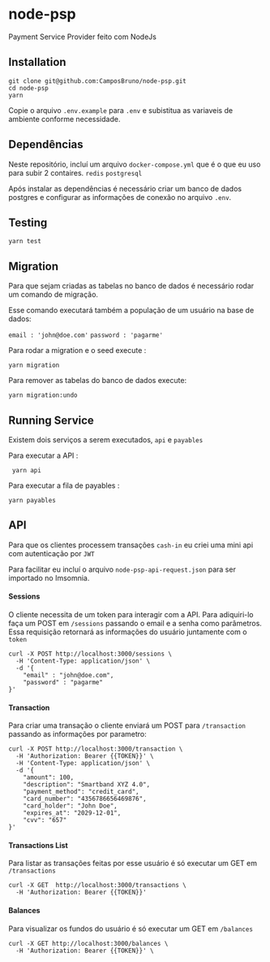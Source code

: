 node-psp
=============
Payment Service Provider feito com NodeJs

## Installation

```
git clone git@github.com:CamposBruno/node-psp.git
cd node-psp
yarn
```

Copie o arquivo `.env.example` para `.env` e subistitua as variaveis de ambiente conforme necessidade.

## Dependências
Neste repositório, incluí um arquivo `docker-compose.yml` que é o que eu uso para subir 2 contaires. 
`redis`
`postgresql`

Após instalar as dependências é necessário criar um banco de dados postgres e configurar as 
informações de conexão no arquivo `.env`.


## Testing
```
yarn test
```

## Migration
Para que sejam criadas as tabelas no banco de dados é necessário rodar um comando de migração. 

Esse comando executará também a população de um usuário na base de dados:

`email : 'john@doe.com'`
`password : 'pagarme'` 

Para rodar a migration e o seed execute :

````
yarn migration
````

Para remover as tabelas do banco de dados execute:
````
yarn migration:undo
````

## Running Service
Existem dois serviços a serem executados, `api`  e `payables`

Para executar a API :
```
 yarn api
```

Para executar a fila de payables :
````
yarn payables
````

## API
Para que os clientes processem transações `cash-in` eu criei uma mini api com autenticação por `JWT`

Para facilitar eu incluí o arquivo `node-psp-api-request.json` para ser importado no Imsomnia.

#### Sessions
O cliente necessita de um token para interagir com a API. 
Para adiquiri-lo faça um POST em `/sessions` passando o email e a senha como parâmetros. 
Essa requisição retornará as informações do usuário juntamente com o `token`

````
curl -X POST http://localhost:3000/sessions \
  -H 'Content-Type: application/json' \
  -d '{
	"email" : "john@doe.com",
	"password" : "pagarme"
}'
````

#### Transaction
Para criar uma transação o cliente enviará um POST para `/transaction` passando as informações por parametro:
````
curl -X POST http://localhost:3000/transaction \
  -H 'Authorization: Bearer {{TOKEN}}' \
  -H 'Content-Type: application/json' \
  -d '{
	"amount": 100,
	"description": "Smartband XYZ 4.0",
	"payment_method": "credit_card",
	"card_number": "4356786656469876",
	"card_holder": "John Doe",
	"expires_at": "2029-12-01",
	"cvv": "657"
}'
````

#### Transactions List
Para listar as transações feitas por esse usuário é só executar um GET em `/transactions`
````
curl -X GET  http://localhost:3000/transactions \
  -H 'Authorization: Bearer {{TOKEN}}' 
````

#### Balances
Para visualizar os fundos do usuário é só executar um GET em `/balances`
````
curl -X GET http://localhost:3000/balances \
  -H 'Authorization: Bearer {{TOKEN}}' \
````
